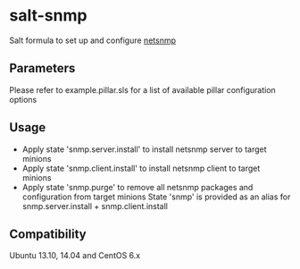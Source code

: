 salt-snmp
==========

Salt formula to set up and configure [netsnmp](http://netsnmp.org)

Parameters
------------
Please refer to example.pillar.sls for a list of available pillar configuration options

Usage
-----
- Apply state 'snmp.server.install' to install netsnmp server to target minions
- Apply state 'snmp.client.install' to install netsnmp client to target minions
- Apply state 'snmp.purge' to remove all netsnmp packages and configuration from target minions
State 'snmp' is provided as an alias for snmp.server.install + snmp.client.install

Compatibility
-------------
Ubuntu 13.10, 14.04 and CentOS 6.x
